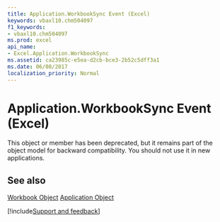 ```yaml
---
title: Application.WorkbookSync Event (Excel)
keywords: vbaxl10.chm504097
f1_keywords:
- vbaxl10.chm504097
ms.prod: excel
api_name:
- Excel.Application.WorkbookSync
ms.assetid: ca23985c-e5ea-d2cb-bce3-2b52c5dff3a1
ms.date: 06/08/2017
localization_priority: Normal
---
```



# Application.WorkbookSync Event (Excel)

This object or member has been deprecated, but it remains part of the object model for backward compatibility. You should not use it in new applications.


## See also


[Workbook Object](Excel.Workbook.md)
[Application Object](Excel.Application(object).md)

[!include[Support and feedback](~/includes/feedback-boilerplate.md)]